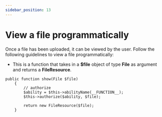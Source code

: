 ```yaml
---
sidebar_position: 13
---
```


# View a file programmatically

Once a file has been uploaded, it can be viewed by the user.
 Follow the following guidelines to view a file programmatically:
- This is a function that takes in a __$file__ object of type __File__ as argument and returns a __FileResource__.
```
public function show(File $file)
    {
        // authorize
        $ability = $this->abilityName(__FUNCTION__);
        $this->authorize($ability, $file);

        return new FileResource($file);
    }
        
```